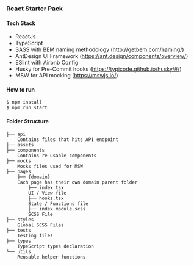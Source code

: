 ### React Starter Pack

#### Tech Stack
- ReactJs
- TypeScript
- SASS with BEM naming methodology (http://getbem.com/naming/)
- AntDesign UI Framework (https://ant.design/components/overview/)
- ESlint with Airbnb Config
- Husky for Pre-Commit hooks (https://typicode.github.io/husky/#/)
- MSW for API mocking (https://mswjs.io/)

#### How to run
    $ npm install
    $ npm run start

#### Folder Structure
```
├── api
    Contains files that hits API endpoint
├── assets
├── components
    Contains re-usable components
├── mocks
    Mocks files used for MSW
├── pages
    ├── {domain}
    Each page has their own domain parent folder
        ├── index.tsx
        UI / View file
        ├── hooks.tsx
        State / Functions file
        ├── index.module.scss
        SCSS File
├── styles
    Global SCSS Files
├── tests
    Testing files
├── types
    TypeScript types declaration
└── utils
    Reusable helper functions
```